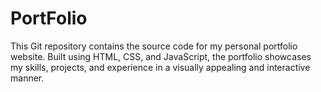 # PortFolio
This Git repository contains the source code for my personal portfolio website. Built using HTML, CSS, and JavaScript, the portfolio showcases my skills, projects, and experience in a visually appealing and interactive manner.
